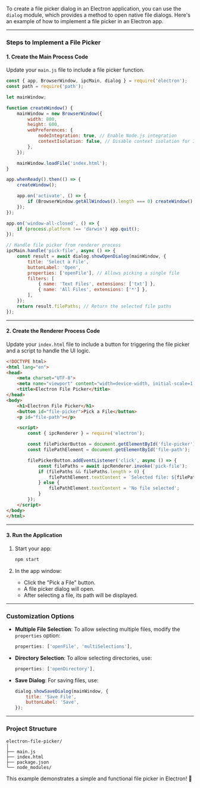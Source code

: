 To create a file picker dialog in an Electron application, you can use the `dialog` module, which provides a method to open native file dialogs. Here's an example of how to implement a file picker in an Electron app.

---

### Steps to Implement a File Picker

#### 1. **Create the Main Process Code**
Update your `main.js` file to include a file picker function.

```javascript
const { app, BrowserWindow, ipcMain, dialog } = require('electron');
const path = require('path');

let mainWindow;

function createWindow() {
    mainWindow = new BrowserWindow({
        width: 800,
        height: 600,
        webPreferences: {
            nodeIntegration: true, // Enable Node.js integration
            contextIsolation: false, // Disable context isolation for IPC
        },
    });

    mainWindow.loadFile('index.html');
}

app.whenReady().then(() => {
    createWindow();

    app.on('activate', () => {
        if (BrowserWindow.getAllWindows().length === 0) createWindow();
    });
});

app.on('window-all-closed', () => {
    if (process.platform !== 'darwin') app.quit();
});

// Handle file picker from renderer process
ipcMain.handle('pick-file', async () => {
    const result = await dialog.showOpenDialog(mainWindow, {
        title: 'Select a File',
        buttonLabel: 'Open',
        properties: ['openFile'], // Allows picking a single file
        filters: [
            { name: 'Text Files', extensions: ['txt'] },
            { name: 'All Files', extensions: ['*'] },
        ],
    });
    return result.filePaths; // Return the selected file paths
});
```

---

#### 2. **Create the Renderer Process Code**
Update your `index.html` file to include a button for triggering the file picker and a script to handle the UI logic.

```html
<!DOCTYPE html>
<html lang="en">
<head>
    <meta charset="UTF-8">
    <meta name="viewport" content="width=device-width, initial-scale=1.0">
    <title>Electron File Picker</title>
</head>
<body>
    <h1>Electron File Picker</h1>
    <button id="file-picker">Pick a File</button>
    <p id="file-path"></p>

    <script>
        const { ipcRenderer } = require('electron');

        const filePickerButton = document.getElementById('file-picker');
        const filePathElement = document.getElementById('file-path');

        filePickerButton.addEventListener('click', async () => {
            const filePaths = await ipcRenderer.invoke('pick-file');
            if (filePaths && filePaths.length > 0) {
                filePathElement.textContent = `Selected file: ${filePaths[0]}`;
            } else {
                filePathElement.textContent = 'No file selected';
            }
        });
    </script>
</body>
</html>
```

---

#### 3. **Run the Application**
1. Start your app:
   ```bash
   npm start
   ```

2. In the app window:
   - Click the "Pick a File" button.
   - A file picker dialog will open.
   - After selecting a file, its path will be displayed.

---

### Customization Options
- **Multiple File Selection**: To allow selecting multiple files, modify the `properties` option:
  ```javascript
  properties: ['openFile', 'multiSelections'],
  ```
- **Directory Selection**: To allow selecting directories, use:
  ```javascript
  properties: ['openDirectory'],
  ```
- **Save Dialog**: For saving files, use:
  ```javascript
  dialog.showSaveDialog(mainWindow, {
      title: 'Save File',
      buttonLabel: 'Save',
  });
  ```

---

### Project Structure
```
electron-file-picker/
│
├── main.js
├── index.html
├── package.json
└── node_modules/
```

This example demonstrates a simple and functional file picker in Electron! 🎉